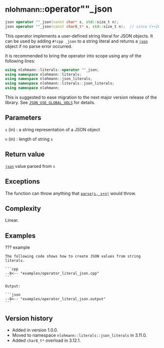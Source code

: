 # <small>nlohmann::</small>operator""_json

```cpp
json operator ""_json(const char* s, std::size_t n);
json operator ""_json(const char8_t* s, std::size_t n);  // since C++20
```

This operator implements a user-defined string literal for JSON objects. It can be used by adding `#!cpp _json` to a
string literal and returns a [`json`](json.md) object if no parse error occurred.

It is recommended to bring the operator into scope using any of the following lines:
```cpp
using nlohmann::literals::operator ""_json;
using namespace nlohmann::literals;
using namespace nlohmann::json_literals;
using namespace nlohmann::literals::json_literals;
using namespace nlohmann;
```

This is suggested to ease migration to the next major version release of the library. See
[`JSON_USE_GLOBAL_UDLS`](macros/json_use_global_udls.md#notes) for details.

## Parameters

`s` (in)
:   a string representation of a JSON object

`n` (in)
:   length of string `s`

## Return value

[`json`](json.md) value parsed from `s`

## Exceptions

The function can throw anything that [`parse(s, s+n)`](basic_json/parse.md) would throw.

## Complexity

Linear.

## Examples

??? example

    The following code shows how to create JSON values from string literals.
     
    ```cpp
    --8<-- "examples/operator_literal_json.cpp"
    ```
    
    Output:
    
    ```json
    --8<-- "examples/operator_literal_json.output"
    ```

## Version history

- Added in version 1.0.0.
- Moved to namespace `nlohmann::literals::json_literals` in 3.11.0.
- Added `char8_t*` overload in 3.12.1.
